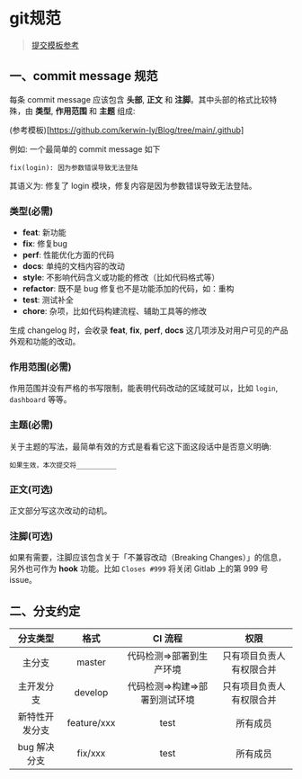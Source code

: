 # git规范
>[提交模板参考](https://github.com/kerwin-ly/Blog/tree/main/.github)

## 一、commit message 规范

每条 commit message 应该包含 **头部**, **正文** 和 **注脚**。其中头部的格式比较特殊，由 **类型**,  **作用范围** 和 **主题** 组成:

(参考模板)[https://github.com/kerwin-ly/Blog/tree/main/.github]

例如: 一个最简单的 commit message 如下

```
fix(login): 因为参数错误导致无法登陆
```

其语义为: 修复了 login 模块，修复内容是因为参数错误导致无法登陆。

### 类型(必需)

- **feat**: 新功能
- **fix**: 修复bug
- **perf**: 性能优化方面的代码
- **docs**: 单纯的文档内容的改动
- **style**: 不影响代码含义或功能的修改（比如代码格式等）
- **refactor**: 既不是 bug 修复也不是功能添加的代码，如：重构
- **test**: 测试补全
- **chore**: 杂项，比如代码构建流程、辅助工具等的修改

生成 changelog 时，会收录 **feat**, **fix**, **perf**, **docs** 这几项涉及对用户可见的产品外观和功能的改动。

### 作用范围(必需)

作用范围并没有严格的书写限制，能表明代码改动的区域就可以，比如 `login`, `dashboard` 等等。

### 主题(必需)

关于主题的写法，最简单有效的方式是看看它这下面这段话中是否意义明确:

```
如果生效，本次提交将__________
```

### 正文(可选)

正文部分写这次改动的动机。

### 注脚(可选)

如果有需要，注脚应该包含关于「不兼容改动（Breaking Changes）」的信息，另外也可作为 **hook** 功能。比如 `Closes #999` 将关闭 Gitlab 上的第 999 号 issue。

## 二、分支约定
|    分支类型    |    格式     |            CI 流程             |           权限           |
| :------------: | :---------: | :----------------------------: | :----------------------: |
|     主分支     |   master    |    代码检测=>部署到生产环境    | 只有项目负责人有权限合并 |
|   主开发分支   |   develop   | 代码检测=>构建=>部署到测试环境 | 只有项目负责人有权限合并 |
| 新特性开发分支 | feature/xxx |              test              |         所有成员         |
|  bug 解决分支  |   fix/xxx   |              test              |         所有成员         |
